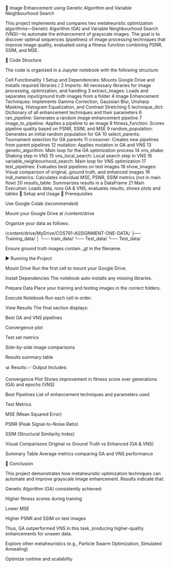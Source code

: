 📸 Image Enhancement using Genetic Algorithm and Variable Neighbourhood Search

This project implements and compares two metaheuristic optimization algorithms—Genetic Algorithm (GA) and Variable Neighbourhood Search (VNS)—to automate the enhancement of grayscale images. The goal is to discover optimal sequences (pipelines) of image processing techniques that improve image quality, evaluated using a fitness function combining PSNR, SSIM, and MSE.

📁 Code Structure

The code is organized in a Jupyter notebook with the following structure:

Cell	Functionality
1	Setup and Dependencies: Mounts Google Drive and installs required libraries (
2	Imports: All necessary libraries for image processing, optimization, and handling
3	extract_images: Loads and separates input/ground truth images from a folder
4	Image Enhancement Techniques: Implements Gamma Correction, Gaussian Blur, Unsharp Masking, Histogram Equalization, and Contrast Stretching
5	technique_dict: Dictionary of all enhancement techniques and their parameters
6	ran_pipeline: Generates a random image enhancement pipeline
7	image_to_pipeline: Applies a pipeline to an image
8	fitness_function: Scores pipeline quality based on PSNR, SSIM, and MSE
9	random_population: Generates an initial random population for GA
10	select_parents: Tournament selection for GA parents
11	crossover: Creates new pipelines from parent pipelines
12	mutation: Applies mutation in GA and VNS
13	genetic_algorithm: Main loop for the GA optimization process
14	vns_shake: Shaking step in VNS
15	vns_local_search: Local search step in VNS
16	variable_neighbourhood_search: Main loop for VNS optimization
17	test_pipelines: Evaluates best pipelines on test images
18	show_images: Visual comparison of original, ground truth, and enhanced images
19	indi_meterics: Calculates individual MSE, PSNR, SSIM metrics (not in main flow)
20	results_table: Summarizes results in a DataFrame
21	Main Execution: Loads data, runs GA & VNS, evaluates results, shows plots and tables
🚀 Setup and Usage
📂 Prerequisites

Use Google Colab (recommended)

Mount your Google Drive at /content/drive

Organize your data as follows:

/content/drive/MyDrive/COS791-ASSIGNMENT-ONE-DATA/
├── Training_data/
│   └── train_data/
└── Test_data/
    └── Test_data/


Ensure ground truth images contain _gt in the filename.

▶️ Running the Project

Mount Drive
Run the first cell to mount your Google Drive.

Install Dependencies
The notebook auto-installs any missing libraries.

Prepare Data
Place your training and testing images in the correct folders.

Execute Notebook
Run each cell in order.

View Results
The final section displays:

Best GA and VNS pipelines

Convergence plot

Test set metrics

Side-by-side image comparisons

Results summary table

📊 Results
✅ Output Includes:

Convergence Plot
Shows improvement in fitness score over generations (GA) and epochs (VNS)

Best Pipelines
List of enhancement techniques and parameters used

Test Metrics

MSE (Mean Squared Error)

PSNR (Peak Signal-to-Noise Ratio)

SSIM (Structural Similarity Index)

Visual Comparisons
Original vs Ground Truth vs Enhanced (GA & VNS)

Summary Table
Average metrics comparing GA and VNS performance

🏁 Conclusion

This project demonstrates how metaheuristic optimization techniques can automate and improve grayscale image enhancement. Results indicate that:

Genetic Algorithm (GA) consistently achieved:

Higher fitness scores during training

Lower MSE

Higher PSNR and SSIM on test images

Thus, GA outperformed VNS in this task, producing higher-quality enhancements for unseen data.


Explore other metaheuristics (e.g., Particle Swarm Optimization, Simulated Annealing)

Optimize runtime and scalability
